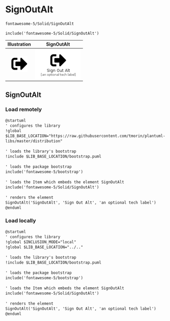 # SignOutAlt


```text
fontawesome-5/Solid/SignOutAlt
```

```text
include('fontawesome-5/Solid/SignOutAlt')
```



| Illustration | SignOutAlt |
| :---: | :---: |
| ![illustration for Illustration](../../fontawesome-5/Solid/SignOutAlt.png) | ![illustration for SignOutAlt](../../fontawesome-5/Solid/SignOutAlt.Local.png) |




## SignOutAlt

### Load remotely
```plantuml
@startuml
' configures the library
!global $LIB_BASE_LOCATION="https://raw.githubusercontent.com/tmorin/plantuml-libs/master/distribution"

' loads the library's bootstrap
!include $LIB_BASE_LOCATION/bootstrap.puml

' loads the package bootstrap
include('fontawesome-5/bootstrap')

' loads the Item which embeds the element SignOutAlt
include('fontawesome-5/Solid/SignOutAlt')

' renders the element
SignOutAlt('SignOutAlt', 'Sign Out Alt', 'an optional tech label')
@enduml
```

### Load locally
```plantuml
@startuml
' configures the library
!global $INCLUSION_MODE="local"
!global $LIB_BASE_LOCATION="../.."

' loads the library's bootstrap
!include $LIB_BASE_LOCATION/bootstrap.puml

' loads the package bootstrap
include('fontawesome-5/bootstrap')

' loads the Item which embeds the element SignOutAlt
include('fontawesome-5/Solid/SignOutAlt')

' renders the element
SignOutAlt('SignOutAlt', 'Sign Out Alt', 'an optional tech label')
@enduml
```

